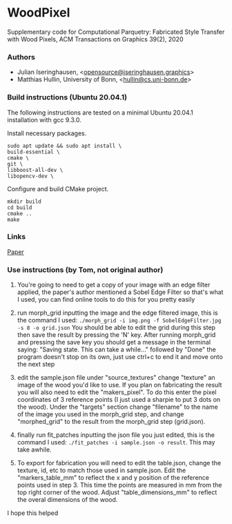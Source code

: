 # WoodPixel

Supplementary code for Computational Parquetry: Fabricated Style Transfer with Wood Pixels, ACM Transactions on Graphics 39(2), 2020

### Authors
* Julian Iseringhausen, <[opensource@iseringhausen.graphics](mailto:opensource@iseringhausen.graphics)>
* Matthias Hullin, University of Bonn, <[hullin@cs.uni-bonn.de](mailto:hullin@cs.uni-bonn.de)>

### Build instructions (Ubuntu 20.04.1)
The following instructions are tested on a minimal Ubuntu 20.04.1 installation with gcc 9.3.0.

Install necessary packages.
```
sudo apt update && sudo apt install \
build-essential \
cmake \
git \
libboost-all-dev \
libopencv-dev \
```

Configure and build CMake project.
```
mkdir build
cd build
cmake ..
make
```

### Links
[Paper](https://light.cs.uni-bonn.de/computational-parquetry-fabricated-style-transfer-with-wood-pixels/)


### Use instructions (by Tom, not original author)

1. You're going to need to get a copy of your image with an edge filter applied, the paper's author mentioned a Sobel Edge Filter so that's what I used, you can find online tools to do this for you pretty easily

2.  run morph_grid inputting the image and the edge filtered image, this is the command I used: `./morph_grid -i img.png -f SobelEdgeFilter.jpg -s 8 -o grid.json` You should be able to edit the grid during this step then save the result by pressing the 'N' key. After running morph_grid and pressing the save key you should get a message in the terminal saying: "Saving state. This can take a while..." followed by "Done" the program doesn't stop on its own, just use ctrl+c to end it and move onto the next step

3. edit the sample.json file under "source_textures" change "texture" an image of the wood you'd like to use. If you plan on fabricating the result you will also need to edit the "makers_pixel". To do this enter the pixel coordinates of 3 reference points (I just used a sharpie to put 3 dots on the wood). Under the "targets" section change "filename" to the name of the image you used in the morph_grid step, and change "morphed_grid" to the result from the morph_grid step (grid.json).

4. finally run fit_patches inputting the json file you just edited, this is the command I used: `./fit_patches -i sample.json -o result`. This may take awhile.

5. To export for fabrication you will need to edit the table.json, change the texture, id, etc to match those used in sample.json. Edit the "markers_table_mm" to reflect the x and y position of the reference points used in step 3. This time the points are measured in mm from the top right corner of the wood. Adjust "table_dimensions_mm" to reflect the overal dimensions of the wood.

I hope this helped
